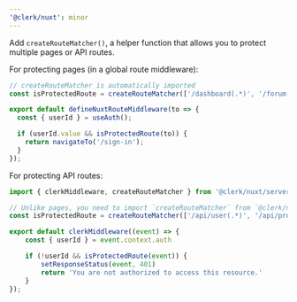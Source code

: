 ```yaml
---
'@clerk/nuxt': minor
---
```


Add `createRouteMatcher()`, a helper function that allows you to protect multiple pages or API routes.

For protecting pages (in a global route middleware):

```ts
// createRouteMatcher is automatically imported
const isProtectedRoute = createRouteMatcher(['/dashboard(.*)', '/forum(.*)'])

export default defineNuxtRouteMiddleware(to => {
  const { userId } = useAuth();

  if (userId.value && isProtectedRoute(to)) {
    return navigateTo('/sign-in');
  }
});
```

For protecting API routes:

```ts
import { clerkMiddleware, createRouteMatcher } from '@clerk/nuxt/server';

// Unlike pages, you need to import `createRouteMatcher` from `@clerk/nuxt/server`
const isProtectedRoute = createRouteMatcher(['/api/user(.*)', '/api/projects(.*)']);

export default clerkMiddleware((event) => {
    const { userId } = event.context.auth

    if (!userId && isProtectedRoute(event)) {
        setResponseStatus(event, 401)
        return 'You are not authorized to access this resource.'
    }
});
```